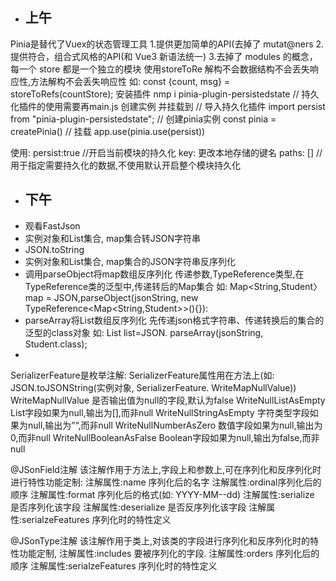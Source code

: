 - ## 上午

Pinia是替代了Vuex的状态管理工具
1.提供更加简单的API(去掉了 mutat@ners
2.提供符合，组合式风格的API(和 Vue3 新语法统一)
3.去掉了 modules 的概念，每一个 store 都是一个独立的模块
使用storeToRe 解构不会数据结构不会丢失响应性,方法解构不会丢失响应性
如: const {count, msg} = storeToRefs(countStore);
安装插件 nmp i pinia-plugin-persistedstate
// 持久化插件的使用需要再main.js 创建实例 并挂载到
// 导入持久化插件
import persist from "pinia-plugin-persistedstate";
// 创建pinia实例
const pinia = createPinia()
// 挂载
app.use(pinia.use(persist))

使用:
persist:true //开启当前模块的持久化
key: 更改本地存储的键名
paths: [] // 用于指定需要持久化的数据,不使用默认开启整个模块持久化

- ## 下午
- 观看FastJson
- 实例对象和List集合, map集合转JSON字符串
- JSON.toString
- 实例对象和List集合, map集合的JSON字符串反序列化
- 调用parseObject将map数组反序列化
  传递参数,TypeReference类型,在TypeReference类的泛型中,传递转后的Map集合
  如: Map<String,Student〉 map = JSON,parseObject(jsonString, new TypeReference<Map<String,Student>>(){}):
- parseArray将List数组反序列化
  先传递json格式字符串、传递转换后的集合的泛型的class对象
  如: List<Student> list=JSON. parseArray(jsonString, Student.class);
-

SerializerFeature是枚举注解:
SerializerFeature属性用在方法上(如: JSON.toJSONString(实例对象, SerializerFeature. WriteMapNullValue))
WriteMapNullValue 是否输出值为null的字段,默认为false
WriteNullListAsEmpty List字段如果为null,输出为[],而非null
WriteNullStringAsEmpty 字符类型字段如果为null,输出为”“,而非null
WriteNullNumberAsZero 数值字段如果为null,输出为0,而非null
WriteNullBooleanAsFalse Boolean字段如果为null,输出为false,而非null

@JSonField注解
该注解作用于方法上,字段上和参数上,可在序列化和反序列化时进行特性功能定制:
注解属性:name 序列化后的名字
注解属性:ordinal序列化后的顺序
注解属性:format 序列化后的格式(如: YYYY-MM--dd)
注解属性:serialize 是否序列化该字段
注解属性:deserialize 是否反序列化该字段
注解属性:serialzeFeatures 序列化时的特性定义

@JSonType注解
该注解作用于类上,对该类的字段进行序列化和反序列化时的特性功能定制,
注解属性:includes 要被序列化的字段.
注解属性:orders 序列化后的顺序
注解属性:serialzeFeatures 序列化时的特性定义
